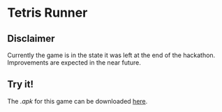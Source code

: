 # Tetris Runner

## Disclaimer

Currently the game is in the state it was left at the end of the hackathon. Improvements are expected in the near future.

## Try it!

The _.apk_ for this game can be downloaded [here](https://www.dropbox.com/s/u6pvc82shs1jnmk/tetris_rush.apk?dl=0).
